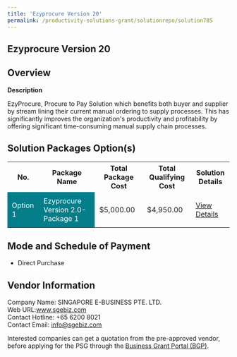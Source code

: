 ```yaml
---
title: 'Ezyprocure Version 20'
permalink: /productivity-solutions-grant/solutionrepo/solution785
---
```


## Ezyprocure Version 20

## Overview

**Description**

EzyProcure, Procure to Pay Solution which benefits both buyer and supplier by stream lining their current manual ordering to supply processes. This has significantly improves the organization's productivity and profitability by offering significant time-consuming manual supply chain processes.

## Solution Packages Option(s)

<table>
<tr>
<th><b>No.</b></th>
<th><b>Package Name</b></th>
<th><b>Total Package Cost</b></th>
<th><b>Total Qualifying Cost</b></th>
<th><b>Solution Details</b></th>
</tr>
<tr>
<td style='padding: 10px; background-color: #037E8A; color: #FFFFFF;'>Option 1</td>
<td style='padding: 10px; background-color: #037E8A; color: #FFFFFF;'>Ezyprocure Version 2.0-Package 1</td>
<td style='padding: 10px;'>$5,000.00</td>
<td style='padding: 10px;'>$4,950.00</td>
<td style='padding: 10px;'><a href='https://www.gobusiness.gov.sg/images/psg/Singapore E-business 20200201_Annex_3_20200625152606_Part_1.pdf' target='_blank'>View Details</a></td>
</tr>
</table>

## Mode and Schedule of Payment

 - Direct Purchase

## Vendor Information

 Company Name: SINGAPORE E-BUSINESS PTE. LTD.<br>Web URL:www.sgebiz.com<br>Contact Hotline: +65 6200 8021<br>Contact Email: info@sgebiz.com<br>

Interested companies can get a quotation from the pre-approved vendor, before applying for the PSG through the <a href='https://www.businessgrants.gov.sg/' target='_blank' rel='noopener'>Business Grant Portal (BGP)</a>.

<script src="/jquery/resize-tables.js"></script>
